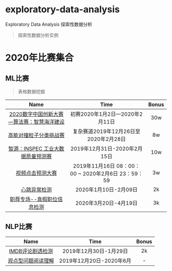 # exploratory-data-analysis
Exploratory Data Analysis 探索性数据分析
> 探索性数据分析实例

# 2020年比赛集合

## ML比赛
> 表格数据挖掘

|Name|Time|Bonus|
|:---:|:---:|:---:|
|[2020数字中国创新大赛—算法赛：智慧海洋建设](https://tianchi.aliyun.com/competition/entrance/231768/information)|初赛2020年1月2日—2020年2月11日|30w|
|[高能对撞粒子分类挑战赛](https://biendata.com/competition/jet/)|复杂赛道2019年12月26日至2020年2月28日|8w|
|[智源：INSPEC 工业大数据质量预测赛](https://biendata.com/competition/bosch/)|2019年12月31日-2020年2月15日|10w|
|[视频点击预测大赛](http://www.turingtopia.com/competitionnew/detail/e4880352b6ef4f9f8f28e8f98498dbc4/sketch)|2019年11月16日 08：00：00 ~ 2020年2月6日 23：59：59|3w|
|[心跳异常检测](https://god.yanxishe.com/21)|2020年1月10日-2月09日|2k|
|[职荐专场--真假职位信息检测 ](https://god.yanxishe.com/46)|2020年3月20日-4月19日|3k|

## NLP比赛
|Name|Time|Bonus|
|:---:|:---:|:---:|
|[IMDB评论剧透检测](https://god.yanxishe.com/20)|2019年12月30日-1月29日|2k|
|[观点型问题阅读理解](https://ai.ixm.gov.cn/#card3)|2019年12月20日-2020年6月|-|